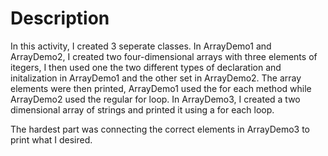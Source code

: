 # Description

In this activity, I created 3 seperate classes. In ArrayDemo1 and ArrayDemo2, I created two four-dimensional arrays with three elements of itegers, I then used one the two different types of declaration and initalization in ArrayDemo1 and the other set in ArrayDemo2. The array elements were then printed, ArrayDemo1 used the for each method while ArrayDemo2 used the regular for loop. In ArrayDemo3, I created a two dimensional array of strings and printed it using a for each loop.

The hardest part was connecting the correct elements in ArrayDemo3 to print what I desired.
